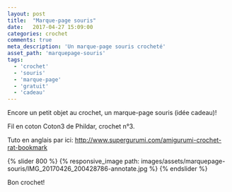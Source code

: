 ```yaml
---
layout: post
title:  "Marque-page souris"
date:   2017-04-27 15:09:00
categories: crochet
comments: true
meta_description: 'Un marque-page souris crocheté'
asset_path: 'marquepage-souris'
tags:
  - 'crochet'
  - 'souris'
  - 'marque-page'
  - 'gratuit'
  - 'cadeau'
---
```



Encore un petit objet au crochet, un marque-page souris (idée cadeau)!

Fil en coton Coton3 de Phildar, crochet n°3.

Tuto en anglais par ici: <http://www.supergurumi.com/amigurumi-crochet-rat-bookmark>

{% slider 800 %}
{% responsive_image path: images/assets/marquepage-souris/IMG_20170426_200428786-annotate.jpg %}
{% endslider %}

Bon crochet!
